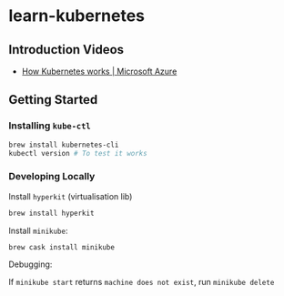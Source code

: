 # learn-kubernetes

## Introduction Videos

- [How Kubernetes works | Microsoft Azure](https://www.youtube.com/watch?v=daVUONZqn88)

## Getting Started

### Installing `kube-ctl`

```sh
brew install kubernetes-cli
kubectl version # To test it works
```

### Developing Locally

Install `hyperkit` (virtualisation lib)

```sh
brew install hyperkit
```

Install `minikube`:

```sh
brew cask install minikube
```

Debugging:

If `minikube start` returns `machine does not exist`, run `minikube delete`

